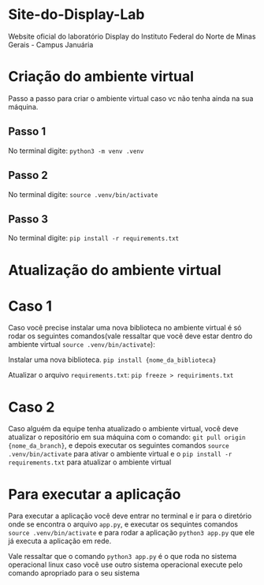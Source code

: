 # Site-do-Display-Lab
Website oficial do laboratório Display do Instituto Federal do Norte de Minas Gerais - Campus Januária


# Criação do ambiente virtual

Passo a passo para criar o ambiente virtual caso vc não tenha ainda na sua máquina.

## Passo 1

No terminal digite: `python3 -m venv .venv`

## Passo 2

No terminal digite: `source .venv/bin/activate`

## Passo 3

No terminal digite: `pip install -r requirements.txt`

# Atualização do ambiente virtual

# Caso 1

Caso você precise instalar uma nova biblioteca no ambiente virtual é só rodar 
os seguintes comandos(vale ressaltar que você deve estar dentro do ambiente 
virtual `source .venv/bin/activate`):

Instalar uma nova biblioteca. `pip install {nome_da_biblioteca}`

Atualizar o arquivo `requirements.txt`: `pip freeze > requiriments.txt`

# Caso 2

Caso alguém da equipe tenha atualizado o ambiente virtual, você deve atualizar o repositório em
sua máquina com o comando: `git pull origin {nome_da_branch}`, e depois executar os seguintes 
comandos `source .venv/bin/activate` para ativar o ambiente virtual e o
`pip install -r requirements.txt` para atualizar o ambiente virtual

# Para executar a aplicação

Para executar a aplicação você deve entrar no terminal e ir para o diretório onde se encontra o 
arquivo `app.py`, e executar os sequintes comandos `source .venv/bin/activate` e para rodar a 
aplicação `python3 app.py` que ele já executa a aplicação em rede.

Vale ressaltar que o comando `python3 app.py` é o que roda no sistema operacional linux caso você 
use outro sistema operacional execute pelo comando apropriado para o seu sistema

